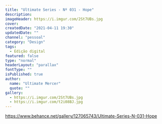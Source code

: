```yaml
---
title: "Ultimate Series - Nº 031 - Hope"
description:
imageHeader: https://i.imgur.com/2St7UBs.jpg
cover:
createdDate: "2021-04-11 19:30"
updatedDate: ""
channel: "pessoal"
category: "Design"
tags:
  - Edição digital
featured: false
type: "normal"
headerLayout: "parallax"
fontType: ""
isPublished: true
author:
  name: "Ultimate Mercer"
  quote: ""
gallery:
  - https://i.imgur.com/2St7UBs.jpg
  - https://i.imgur.com/t2i08BJ.jpg
---
```


https://www.behance.net/gallery/127065743/Ultimate-Series-N-031-Hope
